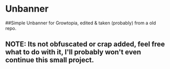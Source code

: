 # Unbanner
##Simple Unbanner for Growtopia, edited &amp; taken (probably) from a old repo.

## NOTE: Its not obfuscated or crap added, feel free what to do with it, I'll probably won't even continue this small project.
